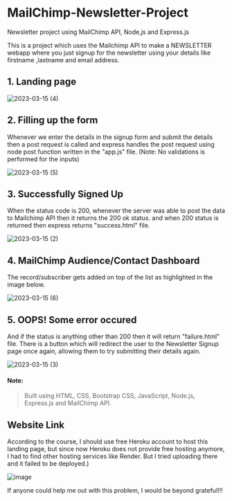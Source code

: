 # MailChimp-Newsletter-Project
Newsletter project using MailChimp API, Node,js and Express.js 

This is a project which uses the Mailchimp API to make a NEWSLETTER webapp where you just signup for the newsletter using your details like firstname ,lastname and email address.


## 1. Landing page

![2023-03-15 (4)](https://user-images.githubusercontent.com/123357802/225306559-a6e9cec5-7da3-4ff5-9b47-50c991522d62.png)

## 2. Filling up the form

Whenever we enter the details in the signup form and submit the details then a post request is called and express handles the post request using node post function written in the "app.js" file. (Note: No validations is performed for the inputs)

![2023-03-15 (5)](https://user-images.githubusercontent.com/123357802/225306054-885e6e34-7ce3-469e-ac65-fcd088080ca9.png)


## 3. Successfully Signed Up

When the status code is 200, whenever the server was able to post the data to Mailchimp API then it returns the 200 ok status. and when 200 status is returned then express returns "success.html" file.

![2023-03-15 (2)](https://user-images.githubusercontent.com/123357802/225306125-6f2d83a7-f1f4-483c-ab2c-1a6c511b9391.png)



## 4. MailChimp Audience/Contact Dashboard

The record/subscriber gets added on top of the list as highlighted in the image below.

![2023-03-15 (6)](https://user-images.githubusercontent.com/123357802/225306326-92f3a971-be3a-4a7c-8eb6-931107ec6953.png)



## 5. OOPS! Some error occured

And if the status is anything other than 200 then it will return "failure.html" file. There is a button which will redirect the user to the Newsletter Signup page once again, allowing them to try submitting their details again. 

![2023-03-15 (3)](https://user-images.githubusercontent.com/123357802/225306383-8d217fcf-d95f-48d2-a893-4da1afbcdcc3.png)


#### Note:
> Built using HTML, CSS, Bootstrap CSS, JavaScript, Node.js, Express.js and MailChimp API. 

## Website Link
According to the course, I should use free Heroku account to host this landing page, but since now Heroku does not provide free hosting anymore, I had to find other hosting services like Render. But I tried uploading there and it failed to be deployed.)

![image](https://user-images.githubusercontent.com/123357802/225561700-9f56ef2d-71f2-41db-ac83-01b3e2e2febb.png)

If anyone could help me out with this problem, I would be beyond grateful!!!

